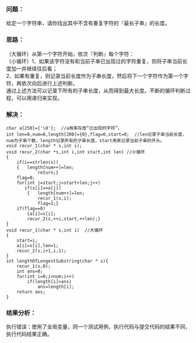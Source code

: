 ### 问题：<br>
给定一个字符串，请你找出其中不含有重复字符的『最长子串』的长度。
### 思路：<br>
（大循环）从第一个字符开始，依次『判断』每个字符：<br>
（小循环）1、如果该字符没有和当前子串已出现过的字符重复，则将子串当前长度加一并继续往后看；<br>
          2、如果有重复，则记录当前长度作为子串长度，然后将下一个字符作为第一个字符，再依次向后进行上述判断。<br>
通过上述方法可以记录下所有的子串长度，从而得到最大长度。不断的循环判断过程，可以用递归来实现。
### 解决：
```
char a[250]={'\0'};  //a用来存放“已出现的字符”。
int len=0,num=0,length[200]={0},flag=0,start=0;  //len记录子串当前长度，num为子串个数，length记录所有的子串长度，start用来记录当前子串的开头。
void recur_1(char * s,int i);
void recur_2(char *s,int i,int start,int len) //小循环
{
    if(i==strlen(s))
    {   length[num++]=len;
            return;}
    flag=0;
    for(int j=start;j<start+len;j++)
       if(s[i]==a[j])
        {   length[num++]=len;
            recur_1(s,i);
            flag=1;}
    if(flag==0)
        {a[i]=s[i];
        recur_2(s,++i,start,++len);}
}
void recur_1(char * s,int i)  //大循环
{
    start=i;
    a[i]=s[i],len=1;
    recur_2(s,i+1,i,1);
}
int lengthOfLongestSubstring(char * s){
    recur_1(s,0);
    int ans=0;
    for(int i=0;i<num;i++)
        if(length[i]>ans)
            ans=length[i];
    return ans;
}
```
### 结果分析：
   执行错误：使用了全局变量，同一个测试用例，执行代码与提交代码的结果不同，执行代码结果正确。
